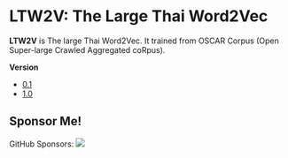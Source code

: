 # LTW2V: The Large Thai Word2Vec
**LTW2V** is The large Thai Word2Vec. It trained from OSCAR Corpus (Open Super-large Crawled Aggregated coRpus).

**Version**
- [0.1](https://github.com/PyThaiNLP/large-thaiword2vec/tree/main/0.1)
- [1.0](https://github.com/PyThaiNLP/large-thaiword2vec/tree/main/1.0)

## Sponsor Me!
GitHub Sponsors: [![](https://img.shields.io/static/v1?label=Sponsor&message=%E2%9D%A4&logo=GitHub&link=https://github.com/sponsors/wannaphong/)](https://github.com/sponsors/wannaphong/)

